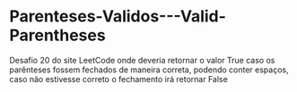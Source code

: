 # Parenteses-Validos---Valid-Parentheses
Desafio 20 do site LeetCode onde deveria retornar o valor True caso os parênteses fossem fechados de maneira correta, podendo conter espaços, caso não estivesse correto o fechamento irá retornar False
